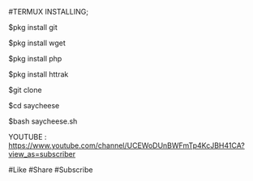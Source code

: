 #TERMUX INSTALLING;

$pkg install git

$pkg install wget

$pkg install php

$pkg install httrak

$git clone 

$cd saycheese

$bash saycheese.sh

YOUTUBE : https://www.youtube.com/channel/UCEWoDUnBWFmTp4KcJBH41CA?view_as=subscriber

#Like
#Share
#Subscribe
